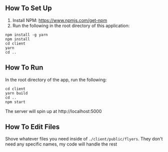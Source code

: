 ## How To Set Up

1. Install NPM: https://www.npmjs.com/get-npm
2. Run the following in the root directory of this application:
```
npm install -g yarn
npm install
cd client
yarn
cd ..
```

## How To Run
In the root directory of the app, run the following:
```
cd client
yarn build
cd ..
npm start
```

The server will spin up at http://localhost:5000

## How To Edit Files

Shove whatever files you need inside of `./client/public/flyers`.  They don't need any specific names, my code will handle the rest